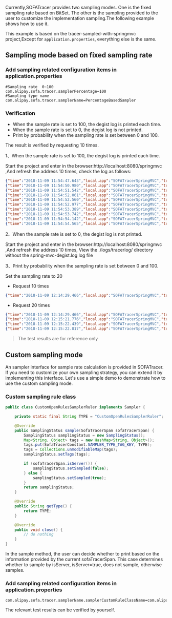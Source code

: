
Currently,SOFATracer provides two sampling modes. One is the fixed sampling rate based on BitSet. The other is the sampling provided to the user to customize the implementation sampling.The following example shows how to use it.

This example is based on the tracer-sampled-with-springmvc project,Except for `application.properties`, everything else is the same.

## Sampling mode based on fixed sampling rate

### Add sampling related configuration items in application.properties

```properties
#Sampling rate  0~100
com.alipay.sofa.tracer.samplerPercentage=100
#Sampling type name
com.alipay.sofa.tracer.samplerName=PercentageBasedSampler
```

### Verification

* When the sample rate is set to 100, the degist log is printed each time.
* When the sample rate is set to 0, the degist log is not printed.
* Print by probability when the sampling rate is set between 0 and 100.

The result is verified by requesting 10 times.

1、When the sample rate is set to 100, the degist log is printed each time.

Start the project and enter in the browser:http://localhost:8080/springmvc ,And refresh the address 10 times, check the log as follows:

```json
{"time":"2018-11-09 11:54:47.643","local.app":"SOFATracerSpringMVC","traceId":"0a0fe8ec154173568757510019269","spanId":"0.1","request.url":"http://localhost:8080/springmvc","method":"GET","result.code":"200","req.size.bytes":-1,"resp.size.bytes":0,"time.cost.milliseconds":68,"current.thread.name":"http-nio-8080-exec-1","baggage":""}
{"time":"2018-11-09 11:54:50.980","local.app":"SOFATracerSpringMVC","traceId":"0a0fe8ec154173569097710029269","spanId":"0.1","request.url":"http://localhost:8080/springmvc","method":"GET","result.code":"200","req.size.bytes":-1,"resp.size.bytes":0,"time.cost.milliseconds":3,"current.thread.name":"http-nio-8080-exec-2","baggage":""}
{"time":"2018-11-09 11:54:51.542","local.app":"SOFATracerSpringMVC","traceId":"0a0fe8ec154173569153910049269","spanId":"0.1","request.url":"http://localhost:8080/springmvc","method":"GET","result.code":"200","req.size.bytes":-1,"resp.size.bytes":0,"time.cost.milliseconds":3,"current.thread.name":"http-nio-8080-exec-4","baggage":""}
{"time":"2018-11-09 11:54:52.061","local.app":"SOFATracerSpringMVC","traceId":"0a0fe8ec154173569205910069269","spanId":"0.1","request.url":"http://localhost:8080/springmvc","method":"GET","result.code":"200","req.size.bytes":-1,"resp.size.bytes":0,"time.cost.milliseconds":2,"current.thread.name":"http-nio-8080-exec-6","baggage":""}
{"time":"2018-11-09 11:54:52.560","local.app":"SOFATracerSpringMVC","traceId":"0a0fe8ec154173569255810089269","spanId":"0.1","request.url":"http://localhost:8080/springmvc","method":"GET","result.code":"200","req.size.bytes":-1,"resp.size.bytes":0,"time.cost.milliseconds":2,"current.thread.name":"http-nio-8080-exec-8","baggage":""}
{"time":"2018-11-09 11:54:52.977","local.app":"SOFATracerSpringMVC","traceId":"0a0fe8ec154173569297610109269","spanId":"0.1","request.url":"http://localhost:8080/springmvc","method":"GET","result.code":"200","req.size.bytes":-1,"resp.size.bytes":0,"time.cost.milliseconds":1,"current.thread.name":"http-nio-8080-exec-10","baggage":""}
{"time":"2018-11-09 11:54:53.389","local.app":"SOFATracerSpringMVC","traceId":"0a0fe8ec154173569338710129269","spanId":"0.1","request.url":"http://localhost:8080/springmvc","method":"GET","result.code":"200","req.size.bytes":-1,"resp.size.bytes":0,"time.cost.milliseconds":2,"current.thread.name":"http-nio-8080-exec-2","baggage":""}
{"time":"2018-11-09 11:54:53.742","local.app":"SOFATracerSpringMVC","traceId":"0a0fe8ec154173569374110149269","spanId":"0.1","request.url":"http://localhost:8080/springmvc","method":"GET","result.code":"200","req.size.bytes":-1,"resp.size.bytes":0,"time.cost.milliseconds":1,"current.thread.name":"http-nio-8080-exec-4","baggage":""}
{"time":"2018-11-09 11:54:54.142","local.app":"SOFATracerSpringMVC","traceId":"0a0fe8ec154173569414010169269","spanId":"0.1","request.url":"http://localhost:8080/springmvc","method":"GET","result.code":"200","req.size.bytes":-1,"resp.size.bytes":0,"time.cost.milliseconds":2,"current.thread.name":"http-nio-8080-exec-6","baggage":""}
{"time":"2018-11-09 11:54:54.565","local.app":"SOFATracerSpringMVC","traceId":"0a0fe8ec154173569456310189269","spanId":"0.1","request.url":"http://localhost:8080/springmvc","method":"GET","result.code":"200","req.size.bytes":-1,"resp.size.bytes":0,"time.cost.milliseconds":2,"current.thread.name":"http-nio-8080-exec-8","baggage":""}
```

2、When the sample rate is set to 0, the degist log is not printed.

Start the project and enter in the browser:http://localhost:8080/springmvc ,And refresh the address 10 times, 
View the ./logs/tracerlog/ directory without the spring-mvc-degist.log log file

3、Print by probability when the sampling rate is set between 0 and 100.

Set the sampling rate to 20

* Request 10 times

```json
{"time":"2018-11-09 12:14:29.466","local.app":"SOFATracerSpringMVC","traceId":"0a0fe8ec154173686946410159846","spanId":"0.1","request.url":"http://localhost:8080/springmvc","method":"GET","result.code":"200","req.size.bytes":-1,"resp.size.bytes":0,"time.cost.milliseconds":2,"current.thread.name":"http-nio-8080-exec-5","baggage":""}
```

* Request 20 times

```json
{"time":"2018-11-09 12:14:29.466","local.app":"SOFATracerSpringMVC","traceId":"0a0fe8ec154173686946410159846","spanId":"0.1","request.url":"http://localhost:8080/springmvc","method":"GET","result.code":"200","req.size.bytes":-1,"resp.size.bytes":0,"time.cost.milliseconds":2,"current.thread.name":"http-nio-8080-exec-5","baggage":""}
{"time":"2018-11-09 12:15:21.776","local.app":"SOFATracerSpringMVC","traceId":"0a0fe8ec154173692177410319846","spanId":"0.1","request.url":"http://localhost:8080/springmvc","method":"GET","result.code":"200","req.size.bytes":-1,"resp.size.bytes":0,"time.cost.milliseconds":2,"current.thread.name":"http-nio-8080-exec-2","baggage":""}
{"time":"2018-11-09 12:15:22.439","local.app":"SOFATracerSpringMVC","traceId":"0a0fe8ec154173692243810359846","spanId":"0.1","request.url":"http://localhost:8080/springmvc","method":"GET","result.code":"200","req.size.bytes":-1,"resp.size.bytes":0,"time.cost.milliseconds":1,"current.thread.name":"http-nio-8080-exec-6","baggage":""}
{"time":"2018-11-09 12:15:22.817","local.app":"SOFATracerSpringMVC","traceId":"0a0fe8ec154173692281510379846","spanId":"0.1","request.url":"http://localhost:8080/springmvc","method":"GET","result.code":"200","req.size.bytes":-1,"resp.size.bytes":0,"time.cost.milliseconds":2,"current.thread.name":"http-nio-8080-exec-8","baggage":""}
```
> The test results are for reference only

## Custom sampling mode

An sampler interface for sample rate calculation is provided in SOFATracer. If you need to customize your own sampling strategy, you can extend it by implementing this interface. Let's use a simple demo to demonstrate how to use the custom sampling mode.

### Custom sampling rule class

```java
public class CustomOpenRulesSamplerRuler implements Sampler {

    private static final String TYPE = "CustomOpenRulesSamplerRuler";

    @Override
    public SamplingStatus sample(SofaTracerSpan sofaTracerSpan) {
        SamplingStatus samplingStatus = new SamplingStatus();
        Map<String, Object> tags = new HashMap<String, Object>();
        tags.put(SofaTracerConstant.SAMPLER_TYPE_TAG_KEY, TYPE);
        tags = Collections.unmodifiableMap(tags);
        samplingStatus.setTags(tags);

        if (sofaTracerSpan.isServer()) {
            samplingStatus.setSampled(false);
        } else {
            samplingStatus.setSampled(true);
        }
        return samplingStatus;
    }

    @Override
    public String getType() {
        return TYPE;
    }

    @Override
    public void close() {
        // do nothing 
    }
}
```
In the sample method, the user can decide whether to print based on the information provided by the current sofaTracerSpan. This case determines whether to sample by isServer, isServer=true, does not sample, otherwise samples.

### Add sampling related configuration items in application.properties

```properties
com.alipay.sofa.tracer.samplerName.samplerCustomRuleClassName=com.alipay.sofa.tracer.examples.springmvc.sampler.CustomOpenRulesSamplerRuler
```

The relevant test results can be verified by yourself.



